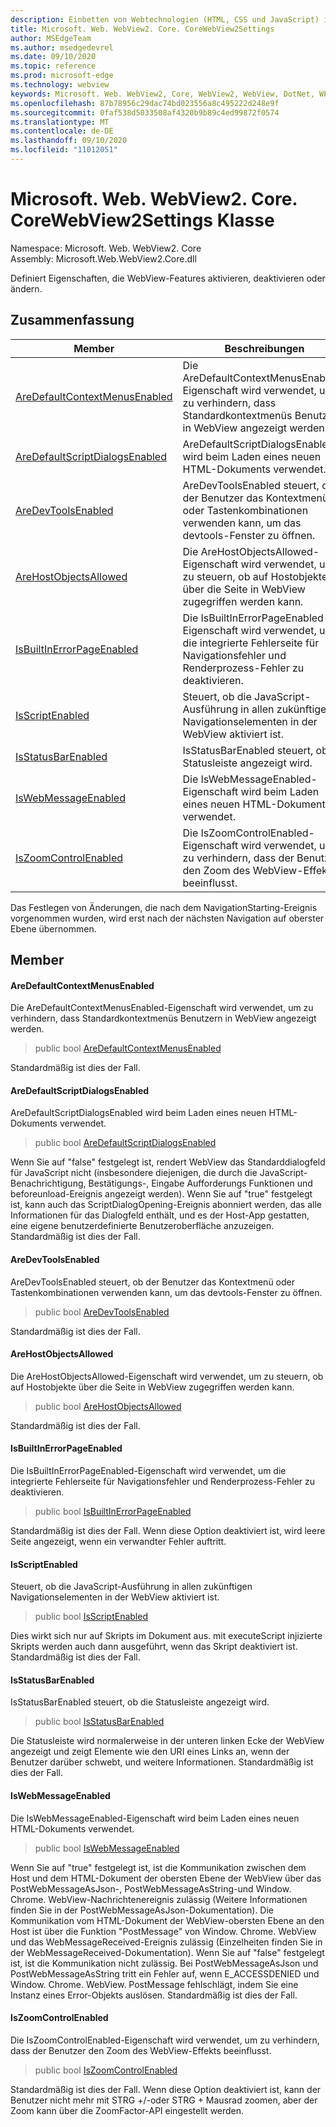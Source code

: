 ```yaml
---
description: Einbetten von Webtechnologien (HTML, CSS und JavaScript) in ihre systemeigenen Anwendungen mit dem Microsoft Edge WebView2-Steuerelement
title: Microsoft. Web. WebView2. Core. CoreWebView2Settings
author: MSEdgeTeam
ms.author: msedgedevrel
ms.date: 09/10/2020
ms.topic: reference
ms.prod: microsoft-edge
ms.technology: webview
keywords: Microsoft. Web. WebView2, Core, WebView2, WebView, DotNet, WPF, WinForms, APP, Edge, CoreWebView2, CoreWebView2Controller, Browser Control, Edge HTML, Microsoft. Web. WebView2. Core. CoreWebView2Settings
ms.openlocfilehash: 87b78956c29dac74bd023556a8c495222d248e9f
ms.sourcegitcommit: 0faf538d5033508af4320b9b89c4ed99872f0574
ms.translationtype: MT
ms.contentlocale: de-DE
ms.lasthandoff: 09/10/2020
ms.locfileid: "11012051"
---
```

# Microsoft. Web. WebView2. Core. CoreWebView2Settings Klasse 

Namespace: Microsoft. Web. WebView2. Core \
Assembly: Microsoft.Web.WebView2.Core.dll

Definiert Eigenschaften, die WebView-Features aktivieren, deaktivieren oder ändern.

## Zusammenfassung

 Member                        | Beschreibungen
--------------------------------|---------------------------------------------
[AreDefaultContextMenusEnabled](#aredefaultcontextmenusenabled) | Die AreDefaultContextMenusEnabled-Eigenschaft wird verwendet, um zu verhindern, dass Standardkontextmenüs Benutzern in WebView angezeigt werden.
[AreDefaultScriptDialogsEnabled](#aredefaultscriptdialogsenabled) | AreDefaultScriptDialogsEnabled wird beim Laden eines neuen HTML-Dokuments verwendet.
[AreDevToolsEnabled](#aredevtoolsenabled) | AreDevToolsEnabled steuert, ob der Benutzer das Kontextmenü oder Tastenkombinationen verwenden kann, um das devtools-Fenster zu öffnen.
[AreHostObjectsAllowed](#arehostobjectsallowed) | Die AreHostObjectsAllowed-Eigenschaft wird verwendet, um zu steuern, ob auf Hostobjekte über die Seite in WebView zugegriffen werden kann.
[IsBuiltInErrorPageEnabled](#isbuiltinerrorpageenabled) | Die IsBuiltInErrorPageEnabled-Eigenschaft wird verwendet, um die integrierte Fehlerseite für Navigationsfehler und Renderprozess-Fehler zu deaktivieren.
[IsScriptEnabled](#isscriptenabled) | Steuert, ob die JavaScript-Ausführung in allen zukünftigen Navigationselementen in der WebView aktiviert ist.
[IsStatusBarEnabled](#isstatusbarenabled) | IsStatusBarEnabled steuert, ob die Statusleiste angezeigt wird.
[IsWebMessageEnabled](#iswebmessageenabled) | Die IsWebMessageEnabled-Eigenschaft wird beim Laden eines neuen HTML-Dokuments verwendet.
[IsZoomControlEnabled](#iszoomcontrolenabled) | Die IsZoomControlEnabled-Eigenschaft wird verwendet, um zu verhindern, dass der Benutzer den Zoom des WebView-Effekts beeinflusst.

Das Festlegen von Änderungen, die nach dem NavigationStarting-Ereignis vorgenommen wurden, wird erst nach der nächsten Navigation auf oberster Ebene übernommen.

## Member

#### AreDefaultContextMenusEnabled 

Die AreDefaultContextMenusEnabled-Eigenschaft wird verwendet, um zu verhindern, dass Standardkontextmenüs Benutzern in WebView angezeigt werden.

> public bool [AreDefaultContextMenusEnabled](#aredefaultcontextmenusenabled)

Standardmäßig ist dies der Fall.

#### AreDefaultScriptDialogsEnabled 

AreDefaultScriptDialogsEnabled wird beim Laden eines neuen HTML-Dokuments verwendet.

> public bool [AreDefaultScriptDialogsEnabled](#aredefaultscriptdialogsenabled)

Wenn Sie auf "false" festgelegt ist, rendert WebView das Standarddialogfeld für JavaScript nicht (insbesondere diejenigen, die durch die JavaScript-Benachrichtigung, Bestätigungs-, Eingabe Aufforderungs Funktionen und beforeunload-Ereignis angezeigt werden). Wenn Sie auf "true" festgelegt ist, kann auch das ScriptDialogOpening-Ereignis abonniert werden, das alle Informationen für das Dialogfeld enthält, und es der Host-App gestatten, eine eigene benutzerdefinierte Benutzeroberfläche anzuzeigen. Standardmäßig ist dies der Fall.

#### AreDevToolsEnabled 

AreDevToolsEnabled steuert, ob der Benutzer das Kontextmenü oder Tastenkombinationen verwenden kann, um das devtools-Fenster zu öffnen.

> public bool [AreDevToolsEnabled](#aredevtoolsenabled)

Standardmäßig ist dies der Fall.

#### AreHostObjectsAllowed 

Die AreHostObjectsAllowed-Eigenschaft wird verwendet, um zu steuern, ob auf Hostobjekte über die Seite in WebView zugegriffen werden kann.

> public bool [AreHostObjectsAllowed](#arehostobjectsallowed)

Standardmäßig ist dies der Fall.

#### IsBuiltInErrorPageEnabled 

Die IsBuiltInErrorPageEnabled-Eigenschaft wird verwendet, um die integrierte Fehlerseite für Navigationsfehler und Renderprozess-Fehler zu deaktivieren.

> public bool [IsBuiltInErrorPageEnabled](#isbuiltinerrorpageenabled)

Standardmäßig ist dies der Fall. Wenn diese Option deaktiviert ist, wird leere Seite angezeigt, wenn ein verwandter Fehler auftritt.

#### IsScriptEnabled 

Steuert, ob die JavaScript-Ausführung in allen zukünftigen Navigationselementen in der WebView aktiviert ist.

> public bool [IsScriptEnabled](#isscriptenabled)

Dies wirkt sich nur auf Skripts im Dokument aus. mit executeScript injizierte Skripts werden auch dann ausgeführt, wenn das Skript deaktiviert ist. Standardmäßig ist dies der Fall.

#### IsStatusBarEnabled 

IsStatusBarEnabled steuert, ob die Statusleiste angezeigt wird.

> public bool [IsStatusBarEnabled](#isstatusbarenabled)

Die Statusleiste wird normalerweise in der unteren linken Ecke der WebView angezeigt und zeigt Elemente wie den URI eines Links an, wenn der Benutzer darüber schwebt, und weitere Informationen. Standardmäßig ist dies der Fall.

#### IsWebMessageEnabled 

Die IsWebMessageEnabled-Eigenschaft wird beim Laden eines neuen HTML-Dokuments verwendet.

> public bool [IsWebMessageEnabled](#iswebmessageenabled)

Wenn Sie auf "true" festgelegt ist, ist die Kommunikation zwischen dem Host und dem HTML-Dokument der obersten Ebene der WebView über das PostWebMessageAsJson-, PostWebMessageAsString-und Window. Chrome. WebView-Nachrichtenereignis zulässig (Weitere Informationen finden Sie in der PostWebMessageAsJson-Dokumentation). Die Kommunikation vom HTML-Dokument der WebView-obersten Ebene an den Host ist über die Funktion "PostMessage" von Window. Chrome. WebView und das WebMessageReceived-Ereignis zulässig (Einzelheiten finden Sie in der WebMessageReceived-Dokumentation). Wenn Sie auf "false" festgelegt ist, ist die Kommunikation nicht zulässig. Bei PostWebMessageAsJson und PostWebMessageAsString tritt ein Fehler auf, wenn E_ACCESSDENIED und Window. Chrome. WebView. PostMessage fehlschlägt, indem Sie eine Instanz eines Error-Objekts auslösen. Standardmäßig ist dies der Fall.

#### IsZoomControlEnabled 

Die IsZoomControlEnabled-Eigenschaft wird verwendet, um zu verhindern, dass der Benutzer den Zoom des WebView-Effekts beeinflusst.

> public bool [IsZoomControlEnabled](#iszoomcontrolenabled)

Standardmäßig ist dies der Fall. Wenn diese Option deaktiviert ist, kann der Benutzer nicht mehr mit STRG +/-oder STRG + Mausrad zoomen, aber der Zoom kann über die ZoomFactor-API eingestellt werden.

